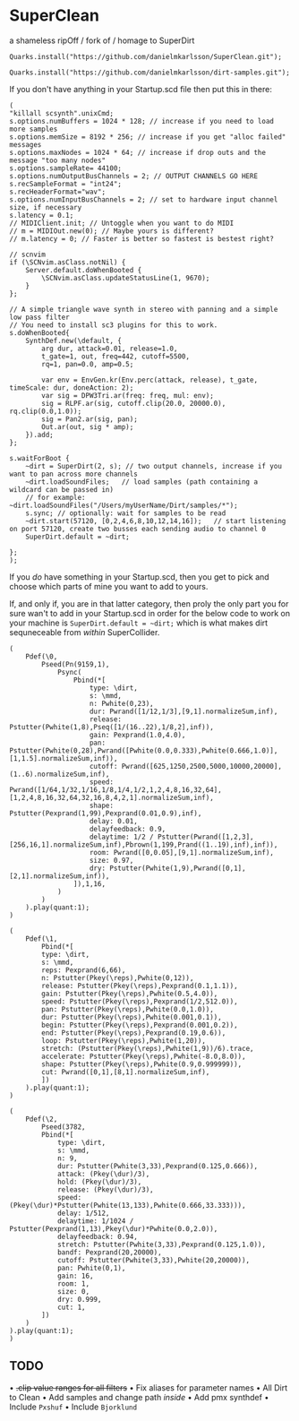 # SuperClean
a shameless ripOff / fork of / homage to SuperDirt

`Quarks.install("https://github.com/danielmkarlsson/SuperClean.git");`

`Quarks.install("https://github.com/danielmkarlsson/dirt-samples.git");`

If you don't have anything in your Startup.scd file then put this in there:

```
(
"killall scsynth".unixCmd;
s.options.numBuffers = 1024 * 128; // increase if you need to load more samples
s.options.memSize = 8192 * 256; // increase if you get "alloc failed" messages
s.options.maxNodes = 1024 * 64; // increase if drop outs and the message "too many nodes"
s.options.sampleRate= 44100;
s.options.numOutputBusChannels = 2; // OUTPUT CHANNELS GO HERE
s.recSampleFormat = "int24";
s.recHeaderFormat="wav";
s.options.numInputBusChannels = 2; // set to hardware input channel size, if necessary
s.latency = 0.1;
// MIDIClient.init; // Untoggle when you want to do MIDI
// m = MIDIOut.new(0); // Maybe yours is different?
// m.latency = 0; // Faster is better so fastest is bestest right?

// scnvim
if (\SCNvim.asClass.notNil) {
	Server.default.doWhenBooted {
		\SCNvim.asClass.updateStatusLine(1, 9670);
	}
};

// A simple triangle wave synth in stereo with panning and a simple low pass filter
// You need to install sc3 plugins for this to work.
s.doWhenBooted{
	SynthDef.new(\default, {
		arg dur, attack=0.01, release=1.0,
		t_gate=1, out, freq=442, cutoff=5500,
		rq=1, pan=0.0, amp=0.5;

		var env = EnvGen.kr(Env.perc(attack, release), t_gate, timeScale: dur, doneAction: 2);
		var sig = DPW3Tri.ar(freq: freq, mul: env);
		sig = RLPF.ar(sig, cutoff.clip(20.0, 20000.0), rq.clip(0.0,1.0));
		sig = Pan2.ar(sig, pan);
		Out.ar(out, sig * amp);
	}).add;
};

s.waitForBoot {
	~dirt = SuperDirt(2, s); // two output channels, increase if you want to pan across more channels
	~dirt.loadSoundFiles;   // load samples (path containing a wildcard can be passed in)
	// for example: ~dirt.loadSoundFiles("/Users/myUserName/Dirt/samples/*");
	s.sync; // optionally: wait for samples to be read
	~dirt.start(57120, [0,2,4,6,8,10,12,14,16]);   // start listening on port 57120, create two busses each sending audio to channel 0
	SuperDirt.default = ~dirt;

};
);
```

If you _do_ have something in your Startup.scd, then you get to pick and choose which parts of mine you want to add to yours.

If, and only if, you are in that latter category, then proly the only part you for sure wan't to add in your Startup.scd in 
order for the below code to work on your machine is `SuperDirt.default = ~dirt;` which is what makes dirt sequneceable from
_within_ SuperCollider.

```text
(
    Pdef(\0,
        Pseed(Pn(9159,1),
            Psync(
                Pbind(*[
                    type: \dirt,
                    s: \mmd,
                    n: Pwhite(0,23),
                    dur: Pwrand([1/12,1/3],[9,1].normalizeSum,inf),
                    release: Pstutter(Pwhite(1,8),Pseq([1/(16..22),1/8,2],inf)),
                    gain: Pexprand(1.0,4.0),
                    pan: Pstutter(Pwhite(0,28),Pwrand([Pwhite(0.0,0.333),Pwhite(0.666,1.0)],[1,1.5].normalizeSum,inf)),
                    cutoff: Pwrand([625,1250,2500,5000,10000,20000],(1..6).normalizeSum,inf),
                    speed: Pwrand([1/64,1/32,1/16,1/8,1/4,1/2,1,2,4,8,16,32,64],[1,2,4,8,16,32,64,32,16,8,4,2,1].normalizeSum,inf),
                    shape: Pstutter(Pexprand(1,99),Pexprand(0.01,0.9),inf), 
                    delay: 0.01,
                    delayfeedback: 0.9,
                    delaytime: 1/2 / Pstutter(Pwrand([1,2,3],[256,16,1].normalizeSum,inf),Pbrown(1,199,Prand((1..19),inf),inf)),
                    room: Pwrand([0,0.05],[9,1].normalizeSum,inf),
                    size: 0.97,
                    dry: Pstutter(Pwhite(1,9),Pwrand([0,1],[2,1].normalizeSum,inf)),
                ]),1,16,
            )
        )
    ).play(quant:1);
)

(
    Pdef(\1,
        Pbind(*[
        type: \dirt,
        s: \mmd,
        reps: Pexprand(6,66),
        n: Pstutter(Pkey(\reps),Pwhite(0,12)),
        release: Pstutter(Pkey(\reps),Pexprand(0.1,1.1)),
        gain: Pstutter(Pkey(\reps),Pwhite(0.5,4.0)),
        speed: Pstutter(Pkey(\reps),Pexprand(1/2,512.0)),
        pan: Pstutter(Pkey(\reps),Pwhite(0.0,1.0)),
        dur: Pstutter(Pkey(\reps),Pwhite(0.001,0.1)),
        begin: Pstutter(Pkey(\reps),Pexprand(0.001,0.2)),
        end: Pstutter(Pkey(\reps),Pexprand(0.19,0.6)),
        loop: Pstutter(Pkey(\reps),Pwhite(1,20)),
        stretch: (Pstutter(Pkey(\reps),Pwhite(1,9))/6).trace,
        accelerate: Pstutter(Pkey(\reps),Pwhite(-8.0,8.0)),
        shape: Pstutter(Pkey(\reps),Pwhite(0.9,0.999999)),
        cut: Pwrand([0,1],[8,1].normalizeSum,inf),
        ])
    ).play(quant:1);
)

(
    Pdef(\2,
        Pseed(3782,
        Pbind(*[
            type: \dirt,
            s: \mmd,
            n: 9,
            dur: Pstutter(Pwhite(3,33),Pexprand(0.125,0.666)),
            attack: (Pkey(\dur)/3),
            hold: (Pkey(\dur)/3),
            release: (Pkey(\dur)/3),
            speed: (Pkey(\dur)*Pstutter(Pwhite(13,133),Pwhite(0.666,33.333))),
            delay: 1/512,
            delaytime: 1/1024 / Pstutter(Pexprand(1,13),Pkey(\dur)*Pwhite(0.0,2.0)),
            delayfeedback: 0.94,
            stretch: Pstutter(Pwhite(3,33),Pexprand(0.125,1.0)),
            bandf: Pexprand(20,20000),
            cutoff: Pstutter(Pwhite(3,33),Pwhite(20,20000)),
            pan: Pwhite(0,1),
            gain: 16,
            room: 1,
            size: 0,
            dry: 0.999,
            cut: 1,
        ])
    )
).play(quant:1);
)
```


## TODO

• ~~.clip value ranges for all filters~~
• Fix aliases for parameter names
• All Dirt to Clean
• Add samples and change path _inside_ 
• Add pmx synthdef
• Include `Pxshuf`
• Include `Bjorklund`
